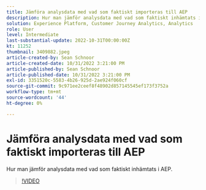 ```yaml
---
title: Jämföra analysdata med vad som faktiskt importeras till AEP
description: Hur man jämför analysdata med vad som faktiskt inhämtats i AEP
solution: Experience Platform, Customer Journey Analytics, Analytics
role: User
level: Intermediate
last-substantial-update: 2022-10-31T00:00:00Z
kt: 11252
thumbnail: 3409882.jpeg
article-created-by: Sean Schnoor
article-created-date: 10/31/2022 3:21:00 PM
article-published-by: Sean Schnoor
article-published-date: 10/31/2022 3:21:00 PM
exl-id: 3351520c-5583-4b26-925d-2ae924f060cf
source-git-commit: 9c971ee2ceef8f48902d857145545ef173f3752a
workflow-type: tm+mt
source-wordcount: '44'
ht-degree: 0%

---
```


# Jämföra analysdata med vad som faktiskt importeras till AEP

Hur man jämför analysdata med vad som faktiskt inhämtats i AEP.

>[!VIDEO](https://video.tv.adobe.com/v/3409882/?quality=12&learn=on)
